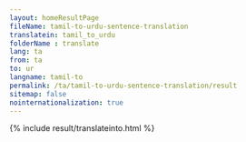```yaml
---
layout: homeResultPage
fileName: tamil-to-urdu-sentence-translation
translatein: tamil_to_urdu
folderName : translate
lang: ta
from: ta
to: ur
langname: tamil-to
permalink: /ta/tamil-to-urdu-sentence-translation/result
sitemap: false
nointernationalization: true
---
```

{% include result/translateinto.html %}

<script src="/js/result/translation.js" data-foldername="{{page.folderName}}" data-lang="{{page.lang}}"></script>
